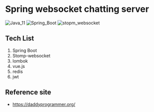 # Spring websocket chatting server

![Java_11](https://img.shields.io/badge/java-v11-red?logo=java)
![Spring_Boot](https://img.shields.io/badge/Spring_Boot-v2.4.3-green.svg?logo=spring)
![stopm_websocket](https://img.shields.io/badge/stomp_websocket-v2.4.3-blue.svg)


## Tech List
1. Spring Boot
2. Stomp-websocket
3. lombok
4. vue.js
5. redis
6. jwt

## Reference site
- https://daddyprogrammer.org/
